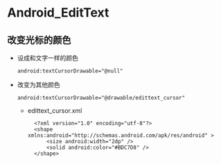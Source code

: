 # Android_EditText

## 改变光标的颜色
*  设成和文字一样的颜色

	`android:textCursorDrawable="@null" ` 

* 改变为其他颜色

    `android:textCursorDrawable="@drawable/edittext_cursor"`


	- edittext_cursor.xml

			<?xml version="1.0" encoding="utf-8"?>  
			<shape xmlns:android="http://schemas.android.com/apk/res/android" >  
			    <size android:width="2dp" />  
			    <solid android:color="#BDC7D8" />  
			</shape>  